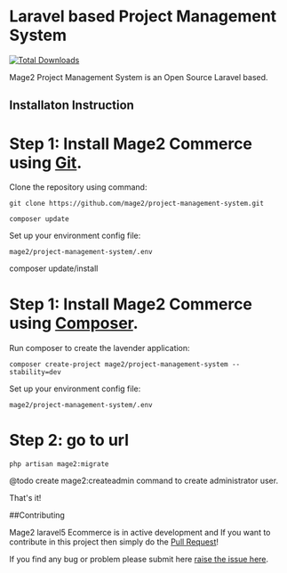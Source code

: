# Laravel based Project Management System

[![Total Downloads](https://poser.pugx.org/mage2/project-management-system/downloads)](https://packagist.org/packages/mage2/project-management-system)

Mage2 Project Management System is an Open Source Laravel based.

## Installaton Instruction


# Step 1: Install Mage2 Commerce using [Git](https://git-scm.com/).

Clone the repository using command:

    git clone https://github.com/mage2/project-management-system.git

    composer update

Set up your environment config file:

    mage2/project-management-system/.env 

composer update/install
# Step 1: Install Mage2 Commerce using [Composer](https://getcomposer.org/download/).

Run composer to create the lavender application:

    composer create-project mage2/project-management-system --stability=dev
    
Set up your environment config file:

    mage2/project-management-system/.env    

# Step 2: go to url

    php artisan mage2:migrate
    
@todo create mage2:createadmin command to create administrator user.
    
That's it!


##Contributing


Mage2 laravel5 Ecommerce is in active development and If you want to contribute in this project then simply do the [Pull Request](https://github.com/mage2/project-management-system/pulls)!

If you find any bug or problem please submit here  [raise the issue here](https://github.com/mage2/project-management-system/issues/new).



